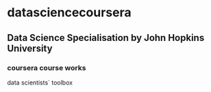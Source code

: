 # datasciencecoursera
## Data Science Specialisation by John Hopkins University
### coursera course works
data scientists´ toolbox
